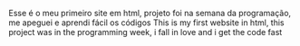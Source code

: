 Esse é o meu primeiro site em html, projeto foi na semana da programação, me apeguei e aprendi fácil os códigos
This is my first website in html, this project was in the programming week, i fall in love and i get the code fast
